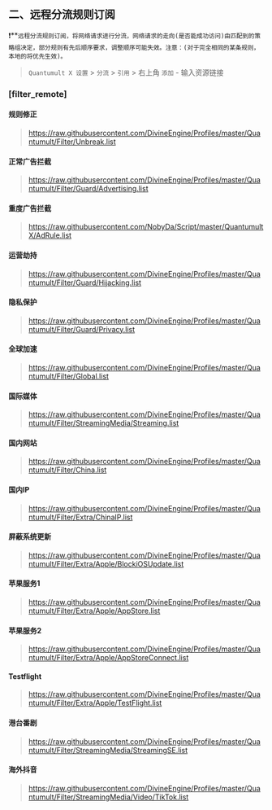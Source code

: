 

## 二、远程分流规则订阅

❗️**`远程分流规则订阅，将网络请求进行分流，网络请求的走向(是否能成功访问)由匹配到的策略组决定，部分规则有先后顺序要求，调整顺序可能失效。注意：(对于完全相同的某条规则，本地的将优先生效)。`
> `Quantumult X 设置` > `分流` > `引用` > 右上角 `添加` - 输入资源链接
### [filter_remote]

#### 规则修正

> https://raw.githubusercontent.com/DivineEngine/Profiles/master/Quantumult/Filter/Unbreak.list
>

#### 正常广告拦截

> https://raw.githubusercontent.com/DivineEngine/Profiles/master/Quantumult/Filter/Guard/Advertising.list
>

#### 重度广告拦截

> https://raw.githubusercontent.com/NobyDa/Script/master/QuantumultX/AdRule.list
>

#### 运营劫持

> https://raw.githubusercontent.com/DivineEngine/Profiles/master/Quantumult/Filter/Guard/Hijacking.list
>

#### 隐私保护

> https://raw.githubusercontent.com/DivineEngine/Profiles/master/Quantumult/Filter/Guard/Privacy.list
>

#### 全球加速

> https://raw.githubusercontent.com/DivineEngine/Profiles/master/Quantumult/Filter/Global.list
>

#### 国际媒体

> https://raw.githubusercontent.com/DivineEngine/Profiles/master/Quantumult/Filter/StreamingMedia/Streaming.list
>

#### 国内网站

> https://raw.githubusercontent.com/DivineEngine/Profiles/master/Quantumult/Filter/China.list
>

#### 国内IP

> https://raw.githubusercontent.com/DivineEngine/Profiles/master/Quantumult/Filter/Extra/ChinaIP.list
>

#### 屏蔽系统更新

> https://raw.githubusercontent.com/DivineEngine/Profiles/master/Quantumult/Filter/Extra/Apple/BlockiOSUpdate.list
>

#### 苹果服务1

> https://raw.githubusercontent.com/DivineEngine/Profiles/master/Quantumult/Filter/Extra/Apple/AppStore.list
>

#### 苹果服务2

> https://raw.githubusercontent.com/DivineEngine/Profiles/master/Quantumult/Filter/Extra/Apple/AppStoreConnect.list
>

#### Testflight

> https://raw.githubusercontent.com/DivineEngine/Profiles/master/Quantumult/Filter/Extra/Apple/TestFlight.list
>

#### 港台番剧

> https://raw.githubusercontent.com/DivineEngine/Profiles/master/Quantumult/Filter/StreamingMedia/StreamingSE.list
>

#### 海外抖音

> https://raw.githubusercontent.com/DivineEngine/Profiles/master/Quantumult/Filter/StreamingMedia/Video/TikTok.list
>


#### 

> 
>

#### 

> 
>

#### 

> 
>

#### 

> 
>
























